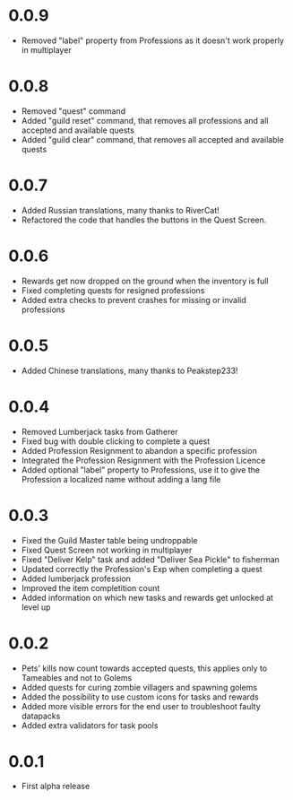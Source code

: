 # 0.0.9
- Removed "label" property from Professions as it doesn't work properly in multiplayer

# 0.0.8
- Removed "quest" command
- Added "guild reset" command, that removes all professions and all accepted and available quests
- Added "guild clear" command, that removes all accepted and available quests

# 0.0.7
- Added Russian translations, many thanks to RiverCat!
- Refactored the code that handles the buttons in the Quest Screen.

# 0.0.6
- Rewards get now dropped on the ground when the inventory is full
- Fixed completing quests for resigned professions
- Added extra checks to prevent crashes for missing or invalid professions

# 0.0.5
- Added Chinese translations, many thanks to Peakstep233!

# 0.0.4
- Removed Lumberjack tasks from Gatherer
- Fixed bug with double clicking to complete a quest
- Added Profession Resignment to abandon a specific profession
- Integrated the Profession Resignment with the Profession Licence
- Added optional "label" property to Professions, use it to give the Profession a localized name without adding a lang file

# 0.0.3
- Fixed the Guild Master table being undroppable
- Fixed Quest Screen not working in multiplayer
- Fixed "Deliver Kelp" task and added "Deliver Sea Pickle" to fisherman
- Updated correctly the Profession's Exp when completing a quest
- Added lumberjack profession
- Improved the item completition count
- Added information on which new tasks and rewards get unlocked at level up

# 0.0.2
- Pets' kills now count towards accepted quests, this applies only to Tameables and not to Golems
- Added quests for curing zombie villagers and spawning golems
- Added the possibility to use custom icons for tasks and rewards
- Added more visible errors for the end user to troubleshoot faulty datapacks
- Added extra validators for task pools

# 0.0.1
- First alpha release